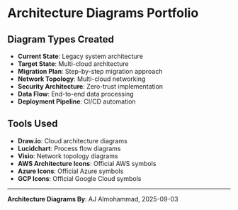 # Architecture Diagrams Portfolio

## Diagram Types Created
- **Current State**: Legacy system architecture
- **Target State**: Multi-cloud architecture  
- **Migration Plan**: Step-by-step migration approach
- **Network Topology**: Multi-cloud networking
- **Security Architecture**: Zero-trust implementation
- **Data Flow**: End-to-end data processing
- **Deployment Pipeline**: CI/CD automation

## Tools Used
- **Draw.io**: Cloud architecture diagrams
- **Lucidchart**: Process flow diagrams
- **Visio**: Network topology diagrams
- **AWS Architecture Icons**: Official AWS symbols
- **Azure Icons**: Official Azure symbols
- **GCP Icons**: Official Google Cloud symbols

---
**Architecture Diagrams By**: AJ Almohammad, 2025-09-03

